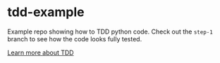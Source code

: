 # tdd-example

Example repo showing how to TDD python code. Check out the `step-1` branch to see how the code looks fully tested.

[Learn more about TDD](https://www.obeythetestinggoat.com/)
